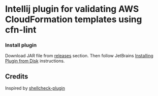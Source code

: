 # Intellij plugin for validating AWS CloudFormation templates using cfn-lint


### Install plugin

Download  JAR file from [releases](https://github.com/binxio/cfn-lint-plugin/releases) section. Then follow JetBrains [Installing Plugin from Disk](https://www.jetbrains.com/help/idea/managing-plugins.html#installing-plugins-from-disk) instructions.


## Credits
Inspired by [shellcheck-plugin](https://github.com/pwielgolaski/shellcheck)
